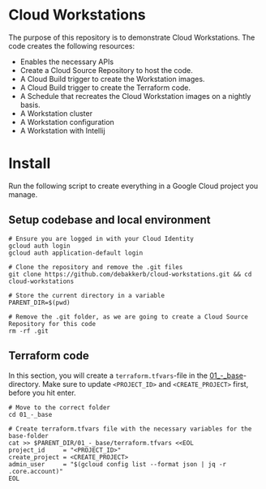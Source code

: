 # Cloud Workstations

The purpose of this repository is to demonstrate Cloud Workstations.  The code creates the following resources:
- Enables the necessary APIs
- Create a Cloud Source Repository to host the code.
- A Cloud Build trigger to create the Workstation images.
- A Cloud Build trigger to create the Terraform code.
- A Schedule that recreates the Cloud Workstation images on a nightly basis.
- A Workstation cluster
- A Workstation configuration
- A Workstation with Intellij

# Install

Run the following script to create everything in a Google Cloud project you manage.

## Setup codebase and local environment

```shell
# Ensure you are logged in with your Cloud Identity
gcloud auth login
gcloud auth application-default login

# Clone the repository and remove the .git files
git clone https://github.com/debakkerb/cloud-workstations.git && cd cloud-workstations 

# Store the current directory in a variable
PARENT_DIR=$(pwd)

# Remove the .git folder, as we are going to create a Cloud Source Repository for this code
rm -rf .git
```

## Terraform code

In this section, you will create a `terraform.tfvars`-file in the [01_-_base](./01_-_base)-directory.  Make sure to update `<PROJECT_ID>` and `<CREATE_PROJECT>` first, before you hit enter.

```shell
# Move to the correct folder
cd 01_-_base

# Create terraform.tfvars file with the necessary variables for the base-folder
cat >> $PARENT_DIR/01_-_base/terraform.tfvars <<EOL
project_id     = "<PROJECT_ID>"
create_project = <CREATE_PROJECT>
admin_user     = "$(gcloud config list --format json | jq -r .core.account)"
EOL


```